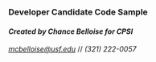 ### **Developer Candidate Code Sample**
#### *Created by Chance Belloise for CPSI*
*mcbelloise@usf.edu* // *(321) 222-0057*
